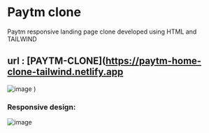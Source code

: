 # Paytm clone


Paytm responsive  landing page clone developed using HTML and TAILWIND



## url : [PAYTM-CLONE](https://paytm-home-clone-tailwind.netlify.app
![image](https://user-images.githubusercontent.com/110462220/185798832-c6d797a2-a010-4348-a715-998dafeecda9.png)
)


 ### Responsive design:
 
 
 ![image](https://user-images.githubusercontent.com/110462220/185798981-da804122-a674-4219-a0f5-1b639654aa6c.png)
